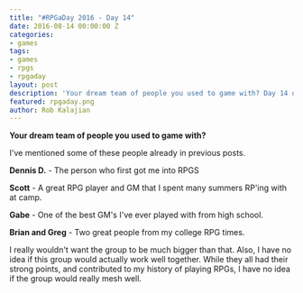 ```yaml
---
title: "#RPGaDay 2016 - Day 14"
date: 2016-08-14 00:00:00 Z
categories:
- games
tags:
- games
- rpgs
- rpgaday
layout: post
description: 'Your dream team of people you used to game with? Day 14 of #RPGaDay.'
featured: rpgaday.png
author: Rob Kalajian
---
```


**Your dream team of people you used to game with?**

I've mentioned some of these people already in previous posts.

**Dennis D.** - The person who first got me into RPGS

**Scott** - A great RPG player and GM that I spent many summers RP'ing with at camp.

**Gabe** - One of the best GM's I've ever played with from high school.

**Brian and Greg** - Two great people from my college RPG times.

I really wouldn't want the group to be much bigger than that. Also, I have no idea if this group would actually work well together. While they all had their strong points, and contributed to my history of playing RPGs, I have no idea if the group would really mesh well.
